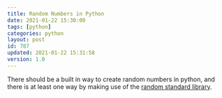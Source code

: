 ```yaml
---
title: Random Numbers in Python
date: 2021-01-22 15:30:00
tags: [python]
categories: python
layout: post
id: 787
updated: 2021-01-22 15:31:58
version: 1.0
---
```


There should be a built in way to create random numbers in python, and there is at least one way by making use of the [random standard library](https://docs.python.org/3.7/library/random.html).


<!-- more -->
